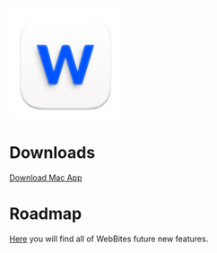 <img src="https://github.com/elrumo/macOS_Big_Sur_icons_replacements/raw/master/icons/png/WebBites.png" width="200">

# Downloads
[Download Mac App](https://github.com/elrumo/WebBites_public/releases/download/0.6/WebBites-0.0.1-mac.zip)

# Roadmap
[Here](https://github.com/elrumo/WebBites_public/projects/1) you will find all of WebBites future new features.
